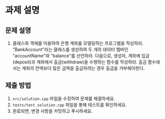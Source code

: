 # 과제 설명

## 문제 설명
1. 클래스와 객체를 이용하여 은행 계좌를 모델링하는 프로그램을 작성하라. "BankAccount"라는 클래스를 생성하여 두 개의 데이터 멤버인 "accountName"와 "balance"를 선언하라. 다음으로, 생성자, 계좌에 입금(deposit)과 계좌에서 출금(withdraw)을 수행하는 함수를 작성하라. 출금 함수에서는 계좌의 잔액보다 많은 금액을 출금하려는 경우 출금을 거부해야한다.

## 제출 방법
1. `src/solution.cpp` 파일을 수정하여 문제를 해결하세요.
2. `tests/test_solution.cpp` 파일을 통해 테스트를 확인하세요.
3. 완료되면, 변경 사항을 커밋하고 푸시하세요.
